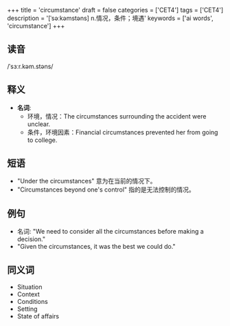 +++
title = 'circumstance'
draft = false
categories = ['CET4']
tags = ['CET4']
description = '[ˈsəːkəmstəns] n.情况，条件；境遇'
keywords = ['ai words', 'circumstance']
+++

## 读音
/ˈsɜːr.kəm.stəns/

## 释义
- **名词**:
    - 环境，情况：The circumstances surrounding the accident were unclear.
    - 条件，环境因素：Financial circumstances prevented her from going to college.

## 短语
- "Under the circumstances" 意为在当前的情况下。
- "Circumstances beyond one's control" 指的是无法控制的情况。

## 例句
- 名词: "We need to consider all the circumstances before making a decision."
- "Given the circumstances, it was the best we could do."

## 同义词
- Situation
- Context
- Conditions
- Setting
- State of affairs
